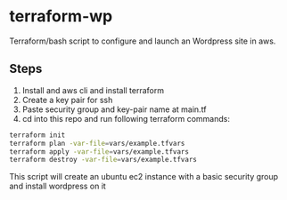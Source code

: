 # terraform-wp
Terraform/bash script to configure and launch an Wordpress site in aws.

## Steps
1. Install and aws cli and install terraform
2. Create a key pair for ssh
3. Paste security group and key-pair name at main.tf
4. cd into this repo and run following terraform commands:


```bash
terraform init
terraform plan -var-file=vars/example.tfvars
terraform apply -var-file=vars/example.tfvars
terraform destroy -var-file=vars/example.tfvars
```


This script will create an ubuntu ec2 instance with a basic security group and install wordpress on it